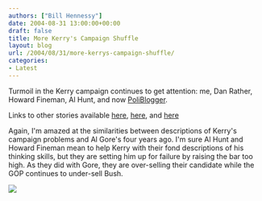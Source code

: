 ```yaml
---
authors: ["Bill Hennessy"]
date: 2004-08-31 13:00:00+00:00
draft: false
title: More Kerry's Campaign Shuffle
layout: blog
url: /2004/08/31/more-kerrys-campaign-shuffle/
categories:
- Latest
---
```


Turmoil in the Kerry campaign continues to get attention: me, Dan Rather, Howard Fineman, Al Hunt, and now [PoliBlogger](https://www.poliblogger.com/index.php?p=4509).




Links to other stories available [here](/Default.aspx?tabid=25&mid=602&ctl=ViewEntry&EntryID=162), [here](/Default.aspx?tabid=25&mid=602&ctl=ViewEntry&EntryID=161), and [here ](/Default.aspx?tabid=25&mid=602&ctl=ViewEntry&EntryID=159)




Again, I'm amazed at the similarities between descriptions of Kerry's campaign problems and Al Gore's four years ago. I'm sure Al Hunt and Howard Fineman mean to help Kerry with their fond descriptions of his thinking skills, but they are setting him up for failure by raising the bar too high. As they did with Gore, they are over-selling their candidate while the GOP continues to under-sell Bush.




![](https://blog.billhennessy.com/aggbug.aspx?PostID=606)

